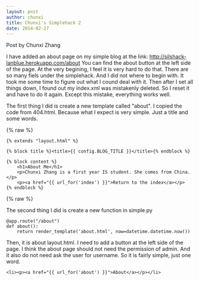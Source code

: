 ```yaml
---
layout: post
author: chunxi
title: Chunxi's Simplehack 2
date: 2014-02-27
---
```


Post by Chunxi Zhang

I have added an about page on my simple blog at the link: http://silshack-lanblue.herokuapp.com/about
You can find the about button at the left side of the page.
At the very begining, I feel it is very hard to do that. There are so many fiels under the simplehack. And I did not where
to begin with. It took me some time to figure out what I cound deal with it. Then after I set all things down, I found out
my index.xml was mistakenly deleted. So I reset it and have to do it again. Except this mistake, everything works well.

The first thing I did is create a new template called "about". I copied the code from 404.html. Because what I expect is
very simple. Just a title and some words.

{% raw %}
```
{% extends "layout.html" %}

{% block title %}<title>{{ config.BLOG_TITLE }}</title>{% endblock %}

{% block content %}
	<h1>About Me</h1>
	<p>Chunxi Zhang is a first year IS student. She comes from China.</p>
	<p><a href="{{ url_for('index') }}">Return to the index</a></p>
{% endblock %}
```
{% raw %}

The second thing I did is create a new function in simple.py

```
@app.route("/about")
def about():
    return render_template('about.html', now=datetime.datetime.now())
```

Then, it is about layout.html. I need to add a button at the left side of the page. I think the about page should not 
need the permission of admin. And it also do not need ask the user for username. So it is fairly simple, just one word.

```
<li><p><a href="{{ url_for('about') }}">About</a></p></li>
```